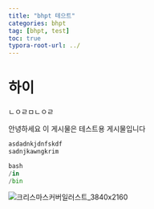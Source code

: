```yaml
---
title: "bhpt 테으트"
categories: bhpt
tag: [bhpt, test]
toc: true
typora-root-url: ../
---
```






# 하이

ㄴㅇㄹㅁㄴㅇㄹ

안녕하세요 이 게시물은 테스트용 게시물입니다



```python
asdadnkjdnfskdf
sadnjkawngkrim

bash
/in
/bin

```



![크리스마스커버일러스트_3840x2160](/images/2025-08-11-first/크리스마스커버일러스트_3840x2160-4893569.jpg)

